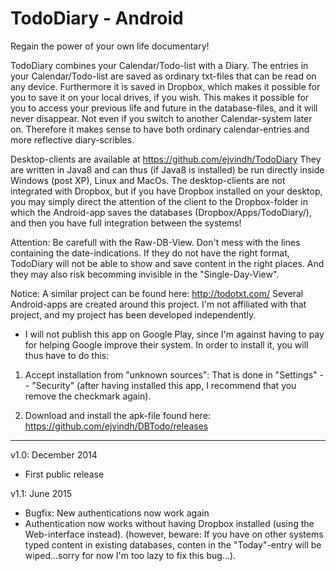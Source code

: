 TodoDiary - Android
===================

Regain the power of your own life documentary!

TodoDiary combines your Calendar/Todo-list with a Diary. The entries in your Calendar/Todo-list are saved as ordinary txt-files that can be read on any device. Furthermore it is saved in Dropbox, which makes it possible for you to save it on your local drives, if you wish. This makes it possible for you to access your previous life and future in the database-files, and it will never disappear. Not even if you switch to another Calendar-system later on. Therefore it makes sense to have both ordinary calendar-entries and more reflective diary-scribles.

Desktop-clients are available at https://github.com/ejvindh/TodoDiary
They are written in Java8 and can thus (if Java8 is installed) be run directly inside Windows (post XP), Linux and MacOs. The desktop-clients are not integrated with Dropbox, but if you have Dropbox installed on your desktop, you may simply direct the attention of the client to the Dropbox-folder in which the Android-app saves the databases (Dropbox/Apps/TodoDiary/), and then you have full integration between the systems!

Attention: Be carefull with the Raw-DB-View. Don't mess with the lines containing the date-indications. If they do not have the right format, TodoDiary will not be able to show and save content in the right places. And they may also risk becomming invisible in the "Single-Day-View".
	  
Notice: A similar project can be found here: http://todotxt.com/
Several Android-apps are created around this project. I'm not affiliated with that project, and my project has been developed independently.

* I will not publish this app on Google Play, since I'm against having to pay for helping Google improve their system. In order to install it, you will thus have to do this:

1) Accept installation from "unknown sources": That is done in "Settings" -- "Security" (after having installed this app, I recommend that you remove the checkmark again).

2) Download and install the apk-file found here:
https://github.com/ejvindh/DBTodo/releases

---------------
v1.0: December 2014
- First public release

v1.1: June 2015
- Bugfix: New authentications now work again
- Authentication now works without having Dropbox installed (using the Web-interface instead).
(however, beware: If you have on other systems typed content in existing databases, conten in the "Today"-entry will be wiped...sorry for now I'm too lazy to fix this bug...).
